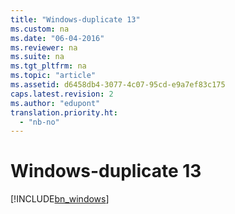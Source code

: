 ```yaml
---
title: "Windows-duplicate 13"
ms.custom: na
ms.date: "06-04-2016"
ms.reviewer: na
ms.suite: na
ms.tgt_pltfrm: na
ms.topic: "article"
ms.assetid: d6458db4-3077-4c07-95cd-e9a7ef83c175
caps.latest.revision: 2
ms.author: "edupont"
translation.priority.ht: 
  - "nb-no"
---
```

# Windows-duplicate 13
[!INCLUDE[bn_windows](../../LocalFunctionalityForMicrosoftDynamicsNav2016/Australia/includes/bn_windows_md.md)]